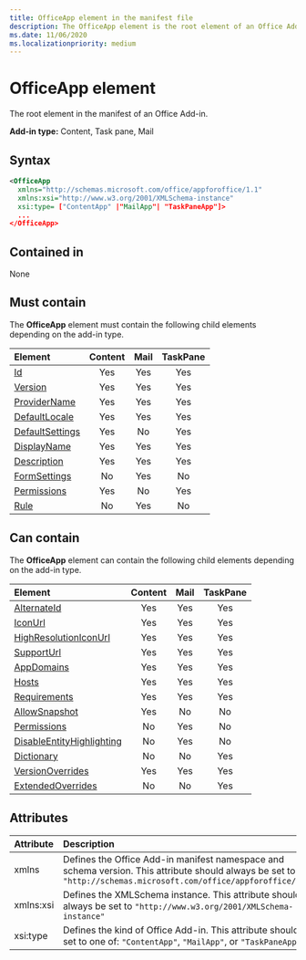 ```yaml
---
title: OfficeApp element in the manifest file
description: The OfficeApp element is the root element of an Office Add-in manifest.
ms.date: 11/06/2020
ms.localizationpriority: medium
---
```


# OfficeApp element

The root element in the manifest of an Office Add-in.

**Add-in type:** Content, Task pane, Mail

## Syntax

```XML
<OfficeApp 
  xmlns="http://schemas.microsoft.com/office/appforoffice/1.1" 
  xmlns:xsi="http://www.w3.org/2001/XMLSchema-instance" 
  xsi:type= ["ContentApp" |"MailApp"| "TaskPaneApp"]>
  ...
</OfficeApp>
```

## Contained in

None

## Must contain

The **OfficeApp** element must contain the following child elements depending on the add-in type.

|Element|Content|Mail|TaskPane|
|:-----|:-----:|:-----:|:-----:|
|[Id](id.md)|Yes|Yes|Yes|
|[Version](version.md)|Yes|Yes|Yes|
|[ProviderName](providername.md)|Yes|Yes|Yes|
|[DefaultLocale](defaultlocale.md)|Yes|Yes|Yes|
|[DefaultSettings](defaultsettings.md)|Yes|No|Yes|
|[DisplayName](displayname.md)|Yes|Yes|Yes|
|[Description](description.md)|Yes|Yes|Yes|
|[FormSettings](formsettings.md)|No|Yes|No|
|[Permissions](permissions.md)|Yes|No|Yes|
|[Rule](rule.md)|No|Yes|No|

## Can contain

The **OfficeApp** element can contain the following child elements depending on the add-in type.

|Element|Content|Mail|TaskPane|
|:-----|:-----:|:-----:|:-----:|
|[AlternateId](alternateid.md)|Yes|Yes|Yes|
|[IconUrl](iconurl.md)|Yes|Yes|Yes|
|[HighResolutionIconUrl](highresolutioniconurl.md)|Yes|Yes|Yes|
|[SupportUrl](supporturl.md)|Yes|Yes|Yes|
|[AppDomains](appdomains.md)|Yes|Yes|Yes|
|[Hosts](hosts.md)|Yes|Yes|Yes|
|[Requirements](requirements.md)|Yes|Yes|Yes|
|[AllowSnapshot](allowsnapshot.md)|Yes|No|No|
|[Permissions](permissions.md)|No|Yes|No|
|[DisableEntityHighlighting](disableentityhighlighting.md)|No|Yes|No|
|[Dictionary](dictionary.md)|No|No|Yes|
|[VersionOverrides](versionoverrides.md)|Yes|Yes|Yes|
|[ExtendedOverrides](extendedoverrides.md)|No|No|Yes|

## Attributes

|Attribute|Description|
|:-----|:-----|
|xmlns|Defines the Office Add-in manifest namespace and schema version. This attribute should always be set to  `"http://schemas.microsoft.com/office/appforoffice/1.1"`|
|xmlns:xsi|Defines the XMLSchema instance. This attribute should always be set to  `"http://www.w3.org/2001/XMLSchema-instance"`|
|xsi:type|Defines the kind of Office Add-in. This attribute should be set to one of:  `"ContentApp"`,  `"MailApp"`, or  `"TaskPaneApp"`|
